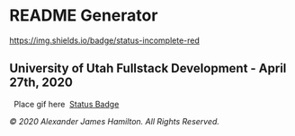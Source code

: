 # README Generator
https://img.shields.io/badge/status-incomplete-red
​
## University of Utah Fullstack Development - April 27th, 2020
​
​
Place gif here
​
[Status Badge](https://img.shields.io/badge/status-incomplete-red.svg)















*© 2020 Alexander James Hamilton. All Rights Reserved.*
